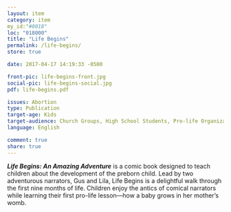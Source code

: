 ```yaml
---
layout: item
category: item
my_id:"#0018"
loc: "018000"
title: "Life Begins"
permalink: /life-begins/
store: true

date: 2017-04-17 14:19:33 -0500

front-pic: life-begins-front.jpg
social-pic: life-begins-social.jpg
pdf: life-begins.pdf

issues: Abortion
type: Publication
target-age: Kids
target-audience: Church Groups, High School Students, Pro-life Organizations, Youth Group
language: English

comment: true
share: true
---
```

<p><b><i>Life Begins: An Amazing Adventure</i></b> is a comic book designed to teach children about the development of the preborn child. Lead by two adventurous narrators, Gus and Lila, Life Begins is a delightful walk through the first nine months of life. Children enjoy the antics of comical narrators while learning their first pro-life lesson—how a baby grows in her mother’s womb.</p>